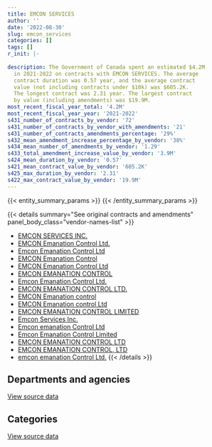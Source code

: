 ```yaml
---
title: EMCON SERVICES
author: ''
date: '2022-08-30'
slug: emcon_services
categories: []
tags: []
r_init: |-
  
description: The Government of Canada spent an estimated $4.2M
  in 2021-2022 on contracts with EMCON SERVICES. The average
  contract duration was 0.57 year, and the average contract
  value (not including contracts under $10k) was $605.2K.
  The longest contract was 2.31 year. The largest contract
  by value (including amendments) was $19.9M.
most_recent_fiscal_year_total: '4.2M'
most_recent_fiscal_year_year: '2021-2022'
s431_number_of_contracts_by_vendor: '72'
s431_number_of_contracts_by_vendor_with_amendments: '21'
s431_number_of_contracts_amendments_percentage: '29%'
s432_mean_amendment_increase_percentage_by_vendor: '38%'
s434_mean_number_of_amendments_by_vendor: '1.29'
s433_total_amendment_increase_value_by_vendor: '3.9M'
s424_mean_duration_by_vendor: '0.57'
s421_mean_contract_value_by_vendor: '605.2K'
s425_max_duration_by_vendor: '2.31'
s422_max_contract_value_by_vendor: '19.9M'
---
```


<script src="/rmarkdown-libs/htmlwidgets/htmlwidgets.js"></script>
<link href="/rmarkdown-libs/datatables-css/datatables-crosstalk.css" rel="stylesheet" />
<script src="/rmarkdown-libs/datatables-binding/datatables.js"></script>
<script src="/rmarkdown-libs/jquery/jquery-3.6.0.min.js"></script>
<link href="/rmarkdown-libs/dt-core-bootstrap/css/dataTables.bootstrap.min.css" rel="stylesheet" />
<link href="/rmarkdown-libs/dt-core-bootstrap/css/dataTables.bootstrap.extra.css" rel="stylesheet" />
<script src="/rmarkdown-libs/dt-core-bootstrap/js/jquery.dataTables.min.js"></script>
<script src="/rmarkdown-libs/dt-core-bootstrap/js/dataTables.bootstrap.min.js"></script>
<link href="/rmarkdown-libs/crosstalk/css/crosstalk.min.css" rel="stylesheet" />
<script src="/rmarkdown-libs/crosstalk/js/crosstalk.min.js"></script>
<script src="/rmarkdown-libs/htmlwidgets/htmlwidgets.js"></script>
<link href="/rmarkdown-libs/datatables-css/datatables-crosstalk.css" rel="stylesheet" />
<script src="/rmarkdown-libs/datatables-binding/datatables.js"></script>
<script src="/rmarkdown-libs/jquery/jquery-3.6.0.min.js"></script>
<link href="/rmarkdown-libs/dt-core-bootstrap/css/dataTables.bootstrap.min.css" rel="stylesheet" />
<link href="/rmarkdown-libs/dt-core-bootstrap/css/dataTables.bootstrap.extra.css" rel="stylesheet" />
<script src="/rmarkdown-libs/dt-core-bootstrap/js/jquery.dataTables.min.js"></script>
<script src="/rmarkdown-libs/dt-core-bootstrap/js/dataTables.bootstrap.min.js"></script>
<link href="/rmarkdown-libs/crosstalk/css/crosstalk.min.css" rel="stylesheet" />
<script src="/rmarkdown-libs/crosstalk/js/crosstalk.min.js"></script>

{{< entity_summary_params >}}
{{< /entity_summary_params >}}

{{< details summary="See original contracts and amendments" panel_body_class="vendor-names-list" >}}
- [EMCON SERVICES INC.](https://search.open.canada.ca/en/ct/?sort=contract_value_f%20desc&page=1&search_text=%22EMCON%20SERVICES%20INC.%22)
- [EMCON Emanation Control Ltd.](https://search.open.canada.ca/en/ct/?sort=contract_value_f%20desc&page=1&search_text=%22EMCON%20Emanation%20Control%20Ltd.%22)
- [Emcon Emanation Control Ltd](https://search.open.canada.ca/en/ct/?sort=contract_value_f%20desc&page=1&search_text=%22Emcon%20Emanation%20Control%20Ltd%22)
- [EMCON Emanation Control](https://search.open.canada.ca/en/ct/?sort=contract_value_f%20desc&page=1&search_text=%22EMCON%20Emanation%20Control%22)
- [EMCON Emanation Control Ltd](https://search.open.canada.ca/en/ct/?sort=contract_value_f%20desc&page=1&search_text=%22EMCON%20Emanation%20Control%20Ltd%22)
- [EMCON EMANATION CONTROL](https://search.open.canada.ca/en/ct/?sort=contract_value_f%20desc&page=1&search_text=%22EMCON%20EMANATION%20CONTROL%22)
- [Emcon Emanation Control Ltd.](https://search.open.canada.ca/en/ct/?sort=contract_value_f%20desc&page=1&search_text=%22Emcon%20Emanation%20Control%20Ltd.%22)
- [EMCON EMANATION CONTROL LTD.](https://search.open.canada.ca/en/ct/?sort=contract_value_f%20desc&page=1&search_text=%22EMCON%20EMANATION%20CONTROL%20LTD.%22)
- [EMCON Emanation control](https://search.open.canada.ca/en/ct/?sort=contract_value_f%20desc&page=1&search_text=%22EMCON%20Emanation%20control%22)
- [EMCON Emanation control Ltd](https://search.open.canada.ca/en/ct/?sort=contract_value_f%20desc&page=1&search_text=%22EMCON%20Emanation%20control%20Ltd%22)
- [EMCON EMANATION CONTROL LIMITED](https://search.open.canada.ca/en/ct/?sort=contract_value_f%20desc&page=1&search_text=%22EMCON%20EMANATION%20CONTROL%20LIMITED%22)
- [Emcon Services Inc.](https://search.open.canada.ca/en/ct/?sort=contract_value_f%20desc&page=1&search_text=%22Emcon%20Services%20Inc.%22)
- [Emcon emanation Control Ltd](https://search.open.canada.ca/en/ct/?sort=contract_value_f%20desc&page=1&search_text=%22Emcon%20emanation%20Control%20Ltd%22)
- [Emcon Emanation Control Limited](https://search.open.canada.ca/en/ct/?sort=contract_value_f%20desc&page=1&search_text=%22Emcon%20Emanation%20Control%20Limited%22)
- [EMCON EMANATION CONTROL LTD](https://search.open.canada.ca/en/ct/?sort=contract_value_f%20desc&page=1&search_text=%22EMCON%20EMANATION%20CONTROL%20LTD%22)
- [EMCON EMANATION CONTROL, LTD](https://search.open.canada.ca/en/ct/?sort=contract_value_f%20desc&page=1&search_text=%22EMCON%20EMANATION%20CONTROL%2c%20LTD%22)
- [emcon emanation Control Ltd.](https://search.open.canada.ca/en/ct/?sort=contract_value_f%20desc&page=1&search_text=%22emcon%20emanation%20Control%20Ltd.%22)
{{< /details >}}

## Departments and agencies

<div id="htmlwidget-1" style="width:100%;height:auto;" class="datatables html-widget"></div>
<script type="application/json" data-for="htmlwidget-1">{"x":{"style":"bootstrap","filter":"none","vertical":false,"data":[["<a href=\"/departments/atssc-scdata/\">Administrative Tribunals Support Service of Canada<\/a>","<a href=\"/departments/dfatd-maecd/\">Global Affairs Canada<\/a>","<a href=\"/departments/dfo-mpo/\">Fisheries and Oceans Canada<\/a>","<a href=\"/departments/dnd-mdn/\">National Defence<\/a>","<a href=\"/departments/pc/\">Parks Canada<\/a>","<a href=\"/departments/pwgsc-tpsgc/\">Public Services and Procurement Canada<\/a>","<a href=\"/departments/rcmp-grc/\">Royal Canadian Mounted Police<\/a>"],[23698.09,3830395.17,null,5463293.25,null,2591483.32,844512.85],[9365.71,512353.54,null,1253048.33,null,null,732093.1],[null,null,21470,2081762.03,null,null,171760],[null,23870.52,null,3440268.63,283395,null,422055]],"container":"<table class=\"table table-striped table-hover row-border order-column display\">\n  <thead>\n    <tr>\n      <th>Department<\/th>\n      <th>2018-2019<\/th>\n      <th>2019-2020<\/th>\n      <th>2020-2021<\/th>\n      <th>2021-2022<\/th>\n    <\/tr>\n  <\/thead>\n<\/table>","options":{"order":[[4,"desc"]],"pageLength":10,"autoWidth":true,"columnDefs":[{"targets":1,"render":"function(data, type, row, meta) {\n    return type !== 'display' ? data : DTWidget.formatCurrency(data, \"$\", 2, 3, \",\", \".\", true, null);\n  }"},{"targets":2,"render":"function(data, type, row, meta) {\n    return type !== 'display' ? data : DTWidget.formatCurrency(data, \"$\", 2, 3, \",\", \".\", true, null);\n  }"},{"targets":3,"render":"function(data, type, row, meta) {\n    return type !== 'display' ? data : DTWidget.formatCurrency(data, \"$\", 2, 3, \",\", \".\", true, null);\n  }"},{"targets":4,"render":"function(data, type, row, meta) {\n    return type !== 'display' ? data : DTWidget.formatCurrency(data, \"$\", 2, 3, \",\", \".\", true, null);\n  }"},{"width":"16%","targets":[1,2,3,4]},{"className":"dt-right","targets":[1,2,3,4]}],"orderClasses":false}},"evals":["options.columnDefs.0.render","options.columnDefs.1.render","options.columnDefs.2.render","options.columnDefs.3.render"],"jsHooks":[]}</script>
<p class="text-right">
<a href="https://github.com/GoC-Spending/contracts-data/tree/main/data/out/vendors/emcon_services/summary_by_fiscal_year_by_department.csv" class="source-data-link btn btn-link">View source data</a>
</p>

## Categories

<div id="htmlwidget-2" style="width:100%;height:auto;" class="datatables html-widget"></div>
<script type="application/json" data-for="htmlwidget-2">{"x":{"style":"bootstrap","filter":"none","vertical":false,"data":[["<a href=\"/categories/facilities_and_construction/\">Facilities and construction<\/a>","<a href=\"/categories/office_management/\">Office management<\/a>","<a href=\"/categories/defence/\">Defence<\/a>","<a href=\"/categories/information_technology/\">Information technology<\/a>","<a href=\"/categories/industrial_products_and_services/\">Industrial products and services<\/a>"],[2591483.32,829711.06,4633582.19,4698606.1,null],[null,34384.55,1253048.33,1219427.8,null],[null,null,2081762.03,193230,null],[null,null,3440268.63,425020.52,304300]],"container":"<table class=\"table table-striped table-hover row-border order-column display\">\n  <thead>\n    <tr>\n      <th>Category<\/th>\n      <th>2018-2019<\/th>\n      <th>2019-2020<\/th>\n      <th>2020-2021<\/th>\n      <th>2021-2022<\/th>\n    <\/tr>\n  <\/thead>\n<\/table>","options":{"order":[[4,"desc"]],"dom":"t","pageLength":30,"autoWidth":true,"columnDefs":[{"targets":1,"render":"function(data, type, row, meta) {\n    return type !== 'display' ? data : DTWidget.formatCurrency(data, \"$\", 2, 3, \",\", \".\", true, null);\n  }"},{"targets":2,"render":"function(data, type, row, meta) {\n    return type !== 'display' ? data : DTWidget.formatCurrency(data, \"$\", 2, 3, \",\", \".\", true, null);\n  }"},{"targets":3,"render":"function(data, type, row, meta) {\n    return type !== 'display' ? data : DTWidget.formatCurrency(data, \"$\", 2, 3, \",\", \".\", true, null);\n  }"},{"targets":4,"render":"function(data, type, row, meta) {\n    return type !== 'display' ? data : DTWidget.formatCurrency(data, \"$\", 2, 3, \",\", \".\", true, null);\n  }"},{"width":"16%","targets":[1,2,3,4]},{"className":"dt-right","targets":[1,2,3,4]}],"orderClasses":false,"lengthMenu":[10,25,30,50,100]}},"evals":["options.columnDefs.0.render","options.columnDefs.1.render","options.columnDefs.2.render","options.columnDefs.3.render"],"jsHooks":[]}</script>
<p class="text-right">
<a href="https://github.com/GoC-Spending/contracts-data/tree/main/data/out/vendors/emcon_services/summary_by_fiscal_year_by_category.csv" class="source-data-link btn btn-link">View source data</a>
</p>
